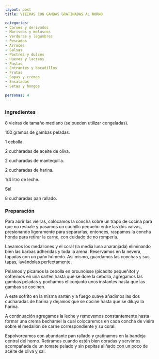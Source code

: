 ```yaml
---
layout: post
title: VIEIRAS CON GAMBAS GRATINADAS AL HORNO

categories:
- Carnes y derivados
- Mariscos y moluscos
- Verduras y legumbres
- Pescados
- Arroces
- Salsas
- Postres y dulces
- Huevos y lacteos
- Pastas
- Entrantes y bocadillos
- Frutas
- Sopas y cremas
- Ensaladas
- Setas y hongos
 
personas: 4 
---
```


<h3>Ingredientes</h3>
8 vieiras de tamaño mediano (se pueden utilizar congeladas).

100 gramos de gambas peladas.

1 cebolla.

2 cucharadas de aceite de oliva.

2 cucharadas de mantequilla.

2 cucharadas de harina.

1/4 litro de leche.

Sal.

8 cucharadas pan rallado.

<h3>Preparación</h3>
Para abrir las vieiras, colocamos la concha sobre un trapo de cocina para que no resbale y pasamos un cuchillo pequeño entre las dos valvas, presionando ligeramente para separarlas; entonces, raspamos la concha honda para retirar la carne, con cuidado de no romperla.

Lavamos los medallones y el coral (la media luna anaranjada) eliminando bien las barbas adheridas y toda la arena. Reservamos en la nevera, tapadas con un paño húmedo. Así mismo, guardamos las conchas y sus tapas, lavándolas perfectamente.

Pelamos y picamos la cebolla en brounoisse (picadito pequeñito) y sofreímos en una sartén hasta que se dore la cebolla, agregamos las gambas peladas y pochamos el conjunto unos instantes hasta que las gambas se cocinen.

A este sofrito en la misma sartén y a fuego suave añadimos las dos cucharadas de harina y dejamos que se cocine hasta que se diluya la harina.

A continuación agregamos la leche y removemos constantemente hasta formar una crema bechamel la cual colocaremos en cada concha de vieira sobre el medallón de carne correspondiente y su coral.

Espolvoreamos con abundante pan rallado y gratinamos en la bandeja central del horno. Retiramos cuando estén bien doradas y servimos acompañada de un tomate pelado y sin pepitas aliñado con un poco de aceite de oliva y sal.

